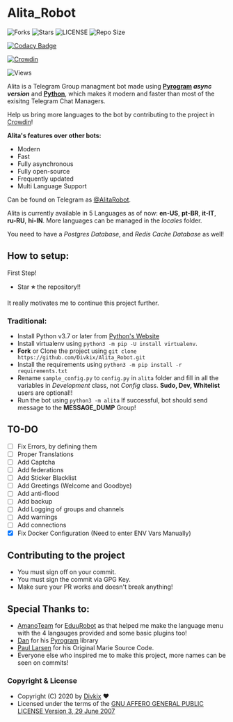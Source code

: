 # Alita_Robot


![Forks](https://img.shields.io/github/forks/Divkix/Alita_Robot)
![Stars](https://img.shields.io/github/stars/Divkix/Alita_Robot)
![LICENSE](https://img.shields.io/github/license/Divkix/Alita_Robot)
![Repo Size](https://img.shields.io/github/repo-size/Divkix/Alita_Robot)

[![Codacy Badge](https://api.codacy.com/project/badge/Grade/4ed13d169d5246c983bfcbfa813b6194)](https://app.codacy.com/gh/Divkix/Alita_Robot?utm_source=github.com&utm_medium=referral&utm_content=Divkix/Alita_Robot&utm_campaign=Badge_Grade_Settings)</br>

[![Crowdin](https://badges.crowdin.net/alita_robot/localized.svg)](https://crowdin.com/project/alita_robot)

![Views](https://hits.seeyoufarm.com/api/count/incr/badge.svg?url=https://github.com/Divkix/Alita_Robot&title=Profile%20Views)


Alita is a Telegram Group managment bot made using **[Pyrogram](https://docs.pyrogram.org) _async version_** and **[Python](https://python.org)**, which makes it modern and faster than most of the exisitng Telegram Chat Managers.

Help us bring more languages to the bot by contributing to the project in [Crowdin](https://crowdin.com/project/alitarobot)!

**Alita's features over other bots:**
-   Modern
-   Fast
-   Fully asynchronous
-   Fully open-source
-   Frequently updated
-   Multi Language Support

Can be found on Telegram as [@AlitaRobot](https://t.me/AlitaRobot).

Alita is currently available in 5 Languages as of now: **en-US**, **pt-BR**, **it-IT**, **ru-RU**, **hi-IN**.
More languages can be managed in the _locales_ folder.

You need to have a *Postgres Database*, and *Redis Cache Database* as well!

## How  to setup:

First Step!
- Star **⭐** the repository!!

It really motivates me to continue this project further.

### Traditional:
- Install Python v3.7 or later from [Python's Website](https://python.org)
- Install virtualenv using `python3 -m pip -U install virtualenv`.
- **Fork** or Clone the project using `git clone https://github.com/Divkix/Alita_Robot.git`
- Install the requirements using `python3 -m pip install -r requirements.txt`
- Rename `sample_config.py` to `config.py` in `alita` folder and fill in all the variables in *Development* class, not *Config* class. **Sudo, Dev, Whitelist** users are optional!!
- Run the bot using `python3 -m alita`
If successful, bot should send message to the **MESSAGE_DUMP** Group!

## TO-DO
- [ ] Fix Errors, by defining them
- [ ] Proper Translations
- [ ] Add Captcha
- [ ] Add federations
- [ ] Add Sticker Blacklist
- [ ] Add Greetings (Welcome and Goodbye)
- [ ] Add anti-flood
- [ ] Add backup
- [ ] Add Logging of groups and channels
- [ ] Add warnings
- [ ] Add connections
- [x] Fix Docker Configuration (Need to enter ENV Vars Manually)

## Contributing to the project

- You must sign off on your commit.
- You must sign the commit via GPG Key.
- Make sure your PR works and doesn't break anything!

## Special Thanks to:
- [AmanoTeam](https://github.com/AmanoTeam/) for [EduuRobot](https://github.com/AmanoTeam/EduuRobot/tree/rewrite) as that helped me make the language menu with the 4 langauges provided and some basic plugins too!
- [Dan](https://github.com/delivrance) for his [Pyrogram](https://github.com/pyrogram) library
- [Paul Larsen](https://github.com/PaulSonOfLars) for his Original Marie Source Code.
- Everyone else who inspired me to make this project, more names can be seen on commits!

### Copyright & License

* Copyright (C) 2020 by [Divkix](https://github.com/Divkix) ❤️️
* Licensed under the terms of the [GNU AFFERO GENERAL PUBLIC LICENSE Version 3, 29 June 2007](https://github.com/Divkix/Alita_Robot/blob/master/LICENSE)
